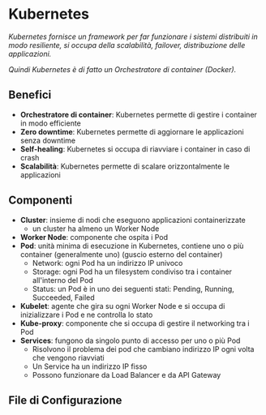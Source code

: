 # Kubernetes

_Kubernetes fornisce un framework per far funzionare i sistemi distribuiti in modo resiliente, si occupa della scalabilità, failover, distribuzione delle applicazioni._

_Quindi Kubernetes è di fatto un Orchestratore di container (Docker)._

## Benefici

- **Orchestratore di container**: Kubernetes permette di gestire i container in modo efficiente
- **Zero downtime**: Kubernetes permette di aggiornare le applicazioni senza downtime
- **Self-healing**: Kubernetes si occupa di riavviare i container in caso di crash
- **Scalabilità**: Kubernetes permette di scalare orizzontalmente le applicazioni

## Componenti

- **Cluster**: insieme di nodi che eseguono applicazioni containerizzate
  - un cluster ha almeno un Worker Node
- **Worker Node**: componente che ospita i Pod
- **Pod**: unità minima di esecuzione in Kubernetes, contiene uno o più container (generalmente uno) (guscio esterno del container)
  - Network: ogni Pod ha un indirizzo IP univoco
  - Storage: ogni Pod ha un filesystem condiviso tra i container all'interno del Pod
  - Status: un Pod è in uno dei seguenti stati: Pending, Running, Succeeded, Failed
- **Kubelet**: agente che gira su ogni Worker Node e si occupa di inizializzare i Pod e ne controlla lo stato
- **Kube-proxy**: componente che si occupa di gestire il networking tra i Pod
- **Services**: fungono da singolo punto di accesso per uno o più Pod
  - Risolvono il problema dei pod che cambiano indirizzo IP ogni volta che vengono riavviati
  - Un Service ha un indirizzo IP fisso
  - Possono funzionare da Load Balancer e da API Gateway

## File di Configurazione

